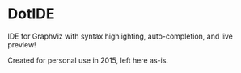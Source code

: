 # DotIDE
IDE for GraphViz with syntax highlighting, auto-completion, and live preview!

Created for personal use in 2015, left here as-is.
